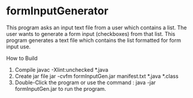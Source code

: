 # formInputGenerator
This program asks an input text file from a user which contains a list. The user wants to generate a form input (checkboxes) from that list. This program generates a text file which contains the list formatted for form input use.

How to Build
1. Compile
    javac -Xlint:unchecked *.java
2. Create jar file
    jar -cvfm formInputGen.jar manifest.txt *.java *.class
3. Double-Click the program or use the command :
  java -jar formInputGen.jar to run the program.
